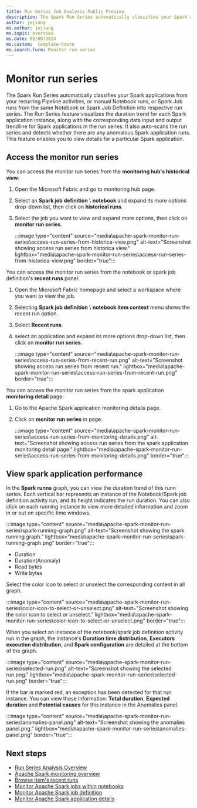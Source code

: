 ```yaml
---
title: Run Series Job Analysis Public Preview 
description: The Spark Run Series automatically classifies your Spark applications from your recurring Pipeline activities, or manual Notebook runs, or Spark Job runs from the same Notebook or Spark Job Definition into respective run series
author: jejiang
ms.author: jejiang
ms.topic: overview 
ms.date: 05/08/2024
ms.custom:  template-howto
ms.search.form: Monitor run series
---
```


# Monitor run series

The Spark Run Series automatically classifies your Spark applications from your recurring Pipeline activities, or manual Notebook runs, or Spark Job runs from the same Notebook or Spark Job Definition into respective run series. The Run Series feature visualizes the duration trend for each Spark application instance, along with the corresponding data input and output trendline for Spark applications in the run series. It also auto-scans the run series and detects whether there are any anomalous Spark application runs. This feature enables you to view details for a particular Spark application.

## Access the monitor run series

You can access the monitor run series from the **monitoring hub's historical view**:

1. Open the Microsoft Fabric and go to monitoring hub page.
2. Select an **Spark job definition** \ **notebook** and expand its more options drop-down list, then click on **historical runs**.
3. Select the job you want to view and expand more options, then click on **monitor run series**.

    :::image type="content" source="media\apache-spark-monitor-run-series\access-run-series-from-historica-view.png" alt-text="Screenshot showing access run series from historica view." lightbox="media\apache-spark-monitor-run-series\access-run-series-from-historica-view.png" border="true":::

You can access the monitor run series from the notebook or spark job definition's **recent runs** panel:

1. Open the Microsoft Fabric homepage and select a workspace where you want to view the job.
2. Selecting **Spark job definition** \ **notebook item context** menu shows the recent run option.
3. Select **Recent runs**.
4. select an application and expand its more options drop-down list, then click on **monitor run series**.

    :::image type="content" source="media\apache-spark-monitor-run-series\access-run-series-from-recent-run.png" alt-text="Screenshot showing access run series from recent run." lightbox="media\apache-spark-monitor-run-series\access-run-series-from-recent-run.png" border="true":::

You can access the monitor run series from the spark application **monitoring detail** page:

1. Go to the Apache Spark application monitoring details page.
2. Click on **monitor run series** in page.

    :::image type="content" source="media\apache-spark-monitor-run-series\access-run-series-from-monitoring-details.png" alt-text="Screenshot showing access run series from the spark application monitoring detail page." lightbox="media\apache-spark-monitor-run-series\access-run-series-from-monitoring-details.png" border="true":::

## View spark application performance

In the **Spark runns** graph, you can view the duration trend of this runn series. Each vertical bar represents an instance of the Notebook/Spark job definition activity run, and its height indicates the run duration. You can also click on each running instance to view more detailed information and zoom in or out on specific time windows.
    
:::image type="content" source="media\apache-spark-monitor-run-series\spark-running-graph.png" alt-text="Screenshot showing the spark running graph." lightbox="media\apache-spark-monitor-run-series\spark-running-graph.png" border="true":::

- Duration
- Duration(Anomaly)
- Read bytes
- Write bytes

Select the color icon to select or unselect the corresponding content in all graph.

:::image type="content" source="media\apache-spark-monitor-run-series\color-icon-to-select-or-unselect.png" alt-text="Screenshot showing the color icon to select or unselect." lightbox="media\apache-spark-monitor-run-series\color-icon-to-select-or-unselect.png" border="true":::

When you select an instance of the notebook/spark job definition activity run in the graph, the instance's **Duration time distribution**, **Executors execution distribution**, and **Spark configuration** are detailed at the bottom of the graph.

:::image type="content" source="media\apache-spark-monitor-run-series\selected-run.png" alt-text="Screenshot showing the selected run.png." lightbox="media\apache-spark-monitor-run-series\selected-run.png" border="true":::

If the bar is marked red, an exception has been detected for that run instance. You can view these information: **Total duration**, **Expected duration** and **Potential causes** for this instance in the Anomalies panel.

:::image type="content" source="media\apache-spark-monitor-run-series\anomalies-panel.png" alt-text="Screenshot showing the anomalies panel.png." lightbox="media\apache-spark-monitor-run-series\anomalies-panel.png" border="true":::


    


## Next steps

- [Run Series Analysis Overview](run-series-analyisis-overview.md)
- [Apache Spark monitoring overview](spark-monitoring-overview.md)
- [Browse item's recent runs](spark-item-recent-runs.md)
- [Monitor Apache Spark jobs within notebooks](spark-monitor-debug.md)
- [Monitor Apache Spark job definition](monitor-spark-job-definitions.md)
- [Monitor Apache Spark application details](spark-detail-monitoring.md)
